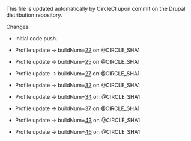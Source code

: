 This file is updated automatically by CircleCI upon commit on the Drupal distribution repository.

Changes:

  * Initial code push.
  * Profile update -> buildNum=[22](https://circleci.com/gh/contentacms/contenta_jsonapi/22) on [](git@github.com:contentacms/contenta_jsonapi.git)@CIRCLE_SHA1

  * Profile update -> buildNum=[25](https://circleci.com/gh/contentacms/contenta_jsonapi/25) on [](git@github.com:contentacms/contenta_jsonapi.git)@CIRCLE_SHA1

  * Profile update -> buildNum=[27](https://circleci.com/gh/contentacms/contenta_jsonapi/27) on [](git@github.com:contentacms/contenta_jsonapi.git)@CIRCLE_SHA1

  * Profile update -> buildNum=[32](https://circleci.com/gh/contentacms/contenta_jsonapi/32) on [](git@github.com:contentacms/contenta_jsonapi.git)@CIRCLE_SHA1

  * Profile update -> buildNum=[34](https://circleci.com/gh/contentacms/contenta_jsonapi/34) on [](git@github.com:contentacms/contenta_jsonapi.git)@CIRCLE_SHA1

  * Profile update -> buildNum=[37](https://circleci.com/gh/contentacms/contenta_jsonapi/37) on [](git@github.com:contentacms/contenta_jsonapi.git)@CIRCLE_SHA1

  * Profile update -> buildNum=[43](https://circleci.com/gh/contentacms/contenta_jsonapi/43) on [](git@github.com:contentacms/contenta_jsonapi.git)@CIRCLE_SHA1

  * Profile update -> buildNum=[46](https://circleci.com/gh/contentacms/contenta_jsonapi/46) on [](git@github.com:contentacms/contenta_jsonapi.git)@CIRCLE_SHA1


